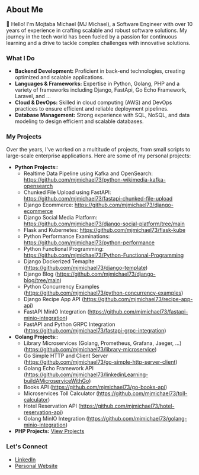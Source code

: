## About Me

👋 Hello! I'm Mojtaba Michael (MJ Michael), a Software Engineer with over 10 years of experience in crafting scalable and robust software solutions. My journey in the tech world has been fueled by a passion for continuous learning and a drive to tackle complex challenges with innovative solutions.

### What I Do
- **Backend Development:** Proficient in back-end technologies, creating optimized and scalable applications.
- **Languages & Frameworks:** Expertise in Python, Golang, PHP  and a variety of frameworks including Django, FastApi, Go Echo Framework, Laravel, and ...
- **Cloud & DevOps:** Skilled in cloud computing (AWS) and DevOps practices to ensure efficient and reliable deployment pipelines.
- **Database Management:** Strong experience with SQL, NoSQL, and data modeling to design efficient and scalable databases.

### My Projects
Over the years, I've worked on a multitude of projects, from small scripts to large-scale enterprise applications. Here are some of my personal projects:

- **Python Projects:**:
  - Realtime Data Pipeline using Kafka and OpenSearch: https://github.com/mjmichael73/python-wikimedia-kafka-opensearch
  - Chunked File Upload using FastAPI: https://github.com/mjmichael73/fastapi-chunked-file-upload
  - Django Ecommerce: https://github.com/mjmichael73/django-ecommerce
  - Django Social Media Platform: https://github.com/mjmichael73/django-social-platform/tree/main
  - Flask and Kubernetes: https://github.com/mjmichael73/flask-kube
  - Python Performance Examinations: https://github.com/mjmichael73/python-performance
  - Python Functional Programming: https://github.com/mjmichael73/Python-Functional-Programming
  - Django Dockerized Temaplte (https://github.com/mjmichael73/django-template)
  - Django Blog (https://github.com/mjmichael73/django-blog/tree/main)
  - Python Concurrency Examples (https://github.com/mjmichael73/python-concurrency-examples)
  - Django Recipe App API (https://github.com/mjmichael73/recipe-app-api)
  - FastAPI MinIO Integration (https://github.com/mjmichael73/fastapi-minio-integration)
  - FastAPI and Python GRPC Integration (https://github.com/mjmichael73/fastapi-grpc-integration)
- **Golang Projects:**:
  - Library Microservices (Golang, Prometheus, Grafana, Jaeger, ...) (https://github.com/mjmichael73/library-microservice)
  - Go Simple HTTP and Client Server (https://github.com/mjmichael73/go-simple-http-server-client)
  - Golang Echo Framework API (https://github.com/mjmichael73/linkedinLearning-buildAMicroserviceWithGo)
  - Books API (https://github.com/mjmichael73/go-books-api)
  - Microservices Toll Calculator (https://github.com/mjmichael73/toll-calculator)
  - Hotel Reservation API (https://github.com/mjmichael73/hotel-reservation-api)
  - Golang MinIO Integration (https://github.com/mjmichael73/golang-minio-integration)
- **PHP Projects:** [View Projects](https://github.com/mjmichael73?tab=repositories&q=&type=&language=php)

### Let's Connect
- [LinkedIn](https://www.linkedin.com/in/mjmichael/)
- [Personal Website](https://mjmjmj.name/)

